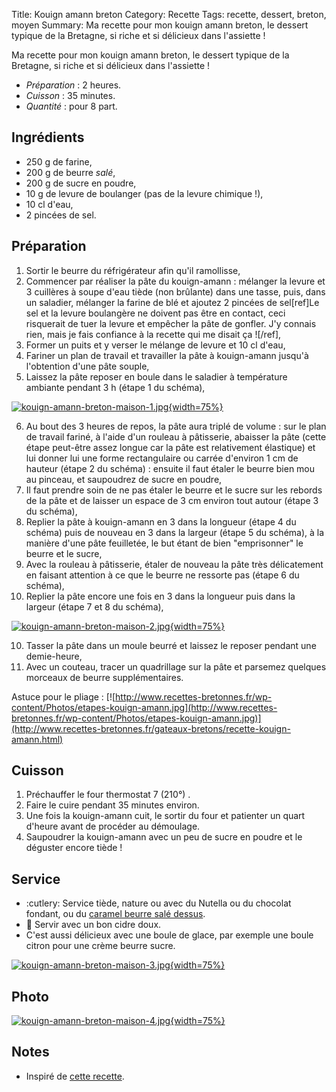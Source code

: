Title: Kouign amann breton
Category: Recette
Tags: recette, dessert, breton, moyen
Summary: Ma recette pour mon kouign amann breton, le dessert typique de la Bretagne, si riche et si délicieux dans l'assiette !

Ma recette pour mon kouign amann breton, le dessert typique de la Bretagne, si riche et si délicieux dans l'assiette !

- *Préparation* : 2 heures.
- *Cuisson* : 35 minutes.
- *Quantité* : pour 8 part.

## Ingrédients
- 250 g de farine,
- 200 g de beurre *salé*,
- 200 g de sucre en poudre,
- 10 g de levure de boulanger (pas de la levure chimique !),
- 10 cl d'eau,
- 2 pincées de sel.

## Préparation
1. Sortir le beurre du réfrigérateur afin qu'il ramollisse,
2. Commencer par réaliser la pâte du kouign-amann : mélanger la levure et 3 cuillères à soupe d'eau tiède (non brûlante) dans une tasse, puis, dans un saladier, mélanger la farine de blé et ajoutez 2 pincées de sel[ref]Le sel et la levure boulangère ne doivent pas être en contact, ceci risquerait de tuer la levure et empêcher la pâte de gonfler. J'y connais rien, mais je fais confiance à la recette qui me disait ça ![/ref],
3. Former un puits et y verser le mélange de levure et 10 cl d'eau,
4. Fariner un plan de travail et travailler la pâte à kouign-amann jusqu'à l'obtention d'une pâte souple,
5. Laissez la pâte reposer en boule dans le saladier à température ambiante pendant 3 h (étape 1 du schéma),

[![kouign-amann-breton-maison-1.jpg]({filename}images/kouign-amann-breton-maison-1.jpg){width=75%}]({filename}images/kouign-amann-breton-maison-1.jpg)

6. Au bout des 3 heures de repos, la pâte aura triplé de volume : sur le plan de travail fariné, à l'aide d'un rouleau à pâtisserie, abaisser la pâte (cette étape peut-être assez longue car la pâte est relativement élastique) et lui donner lui une forme rectangulaire ou carrée d'environ 1 cm de hauteur (étape 2 du schéma) : ensuite il faut étaler le beurre bien mou au pinceau, et saupoudrez de sucre en poudre,
7. Il faut prendre soin de ne pas étaler le beurre et le sucre sur les rebords de la pâte et de laisser un espace de 3 cm environ tout autour (étape 3 du schéma),
8. Replier la pâte à kouign-amann en 3 dans la longueur (étape 4 du schéma) puis de nouveau en 3 dans la largeur (étape 5 du schéma), à la manière d'une pâte feuilletée, le but étant de bien "emprisonner" le beurre et le sucre,
9. Avec la rouleau à pâtisserie, étaler de nouveau la pâte très délicatement en faisant attention à ce que le beurre ne ressorte pas (étape 6 du schéma),
10. Replier la pâte encore une fois en 3 dans la longueur puis dans la largeur (étape 7 et 8 du schéma),

[![kouign-amann-breton-maison-2.jpg]({filename}images/kouign-amann-breton-maison-2.jpg){width=75%}]({filename}images/kouign-amann-breton-maison-2.jpg)

10. Tasser la pâte dans un moule beurré et laissez le reposer pendant une demie-heure,
11. Avec un couteau, tracer un quadrillage sur la pâte et parsemez quelques morceaux de beurre supplémentaires.

Astuce pour le pliage :
[![http://www.recettes-bretonnes.fr/wp-content/Photos/etapes-kouign-amann.jpg](http://www.recettes-bretonnes.fr/wp-content/Photos/etapes-kouign-amann.jpg)](http://www.recettes-bretonnes.fr/gateaux-bretons/recette-kouign-amann.html)

## Cuisson
1. Préchauffer le four thermostat 7 (210°) <i class="fa fa-thermometer-full" aria-hidden="true"></i>.
2. Faire le cuire pendant 35 minutes environ.
3. Une fois la kouign-amann cuit, le sortir du four et patienter un quart d'heure avant de procéder au démoulage.
4. Saupoudrer la kouign-amann avec un peu de sucre en poudre et le déguster encore tiède !

## Service
- :cutlery: Service tiède, nature ou avec du Nutella ou du chocolat fondant, ou du [caramel beurre salé dessus](caramel-beurre-sale-breton.html).
- :wine_glass: Servir avec un bon cidre doux.
- C'est aussi délicieux avec une boule de glace, par exemple une boule citron pour une crème beurre sucre.

[![kouign-amann-breton-maison-3.jpg]({filename}images/kouign-amann-breton-maison-3.jpg){width=75%}]({filename}images/kouign-amann-breton-maison-3.jpg)

## Photo
[![kouign-amann-breton-maison-4.jpg]({filename}images/kouign-amann-breton-maison-4.jpg){width=75%}]({filename}images/kouign-amann-breton-maison-4.jpg)

## Notes
- Inspiré de [cette recette](http://www.recettes-bretonnes.fr/gateaux-bretons/recette-kouign-amann.html).
